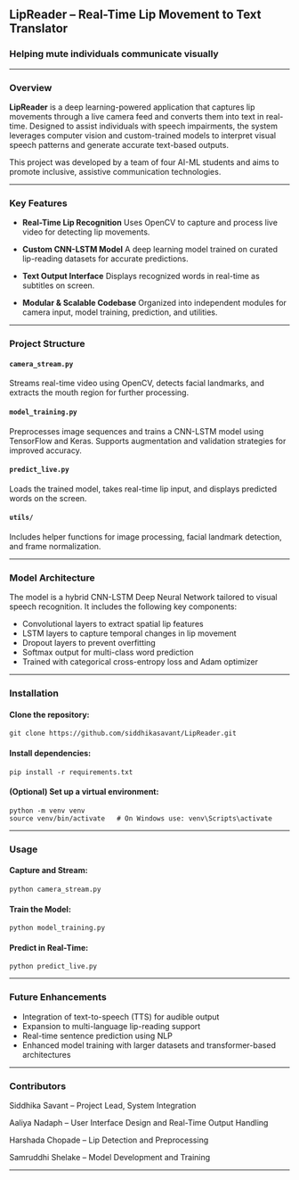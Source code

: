 
## LipReader – Real-Time Lip Movement to Text Translator

### Helping mute individuals communicate visually

---

### Overview

**LipReader** is a deep learning-powered application that captures lip movements through a live camera feed and converts them into text in real-time. Designed to assist individuals with speech impairments, the system leverages computer vision and custom-trained models to interpret visual speech patterns and generate accurate text-based outputs.

This project was developed by a team of four AI-ML students and aims to promote inclusive, assistive communication technologies.

---

### Key Features

* **Real-Time Lip Recognition**
  Uses OpenCV to capture and process live video for detecting lip movements.

* **Custom CNN-LSTM Model**
  A deep learning model trained on curated lip-reading datasets for accurate predictions.

* **Text Output Interface**
  Displays recognized words in real-time as subtitles on screen.

* **Modular & Scalable Codebase**
  Organized into independent modules for camera input, model training, prediction, and utilities.

---

### Project Structure

#### `camera_stream.py`

Streams real-time video using OpenCV, detects facial landmarks, and extracts the mouth region for further processing.

#### `model_training.py`

Preprocesses image sequences and trains a CNN-LSTM model using TensorFlow and Keras. Supports augmentation and validation strategies for improved accuracy.

#### `predict_live.py`

Loads the trained model, takes real-time lip input, and displays predicted words on the screen.

#### `utils/`

Includes helper functions for image processing, facial landmark detection, and frame normalization.

---

### Model Architecture

The model is a hybrid CNN-LSTM Deep Neural Network tailored to visual speech recognition.
It includes the following key components:

* Convolutional layers to extract spatial lip features
* LSTM layers to capture temporal changes in lip movement
* Dropout layers to prevent overfitting
* Softmax output for multi-class word prediction
* Trained with categorical cross-entropy loss and Adam optimizer

---

### Installation

#### Clone the repository:

```
git clone https://github.com/siddhikasavant/LipReader.git
```

#### Install dependencies:

```
pip install -r requirements.txt
```

#### (Optional) Set up a virtual environment:

```
python -m venv venv
source venv/bin/activate   # On Windows use: venv\Scripts\activate
```

---

### Usage

#### Capture and Stream:

```
python camera_stream.py
```

#### Train the Model:

```
python model_training.py
```

#### Predict in Real-Time:

```
python predict_live.py
```

---

### Future Enhancements

* Integration of text-to-speech (TTS) for audible output
* Expansion to multi-language lip-reading support
* Real-time sentence prediction using NLP
* Enhanced model training with larger datasets and transformer-based architectures

---

### Contributors

Siddhika Savant – Project Lead, System Integration

Aaliya Nadaph – User Interface Design and Real-Time Output Handling

Harshada Chopade – Lip Detection and Preprocessing

Samruddhi Shelake – Model Development and Training



---



